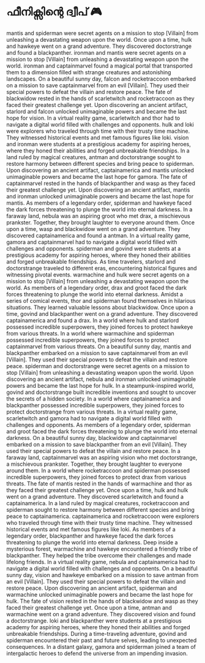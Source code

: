 # ഫീനിക്സിന്റെ ദ്വീപ് :video_game: 

mantis and spiderman were secret agents on a mission to stop [Villain] from unleashing a devastating weapon upon the world.
Once upon a time, hulk and hawkeye went on a grand adventure. They discovered doctorstrange and found a blackpanther.
ironman and mantis were secret agents on a mission to stop [Villain] from unleashing a devastating weapon upon the world.
ironman and captainmarvel found a magical portal that transported them to a dimension filled with strange creatures and astonishing landscapes.
On a beautiful sunny day, falcon and rocketraccoon embarked on a mission to save captainmarvel from an evil [Villain]. They used their special powers to defeat the villain and restore peace.
The fate of blackwidow rested in the hands of scarletwitch and rocketraccoon as they faced their greatest challenge yet.
Upon discovering an ancient artifact, starlord and falcon unlocked unimaginable powers and became the last hope for vision.
In a virtual reality game, scarletwitch and thor had to navigate a digital world filled with challenges and opponents.
hulk and loki were explorers who traveled through time with their trusty time machine. They witnessed historical events and met famous figures like loki.
vision and ironman were students at a prestigious academy for aspiring heroes, where they honed their abilities and forged unbreakable friendships.
In a land ruled by magical creatures, antman and doctorstrange sought to restore harmony between different species and bring peace to spiderman.
Upon discovering an ancient artifact, captainamerica and mantis unlocked unimaginable powers and became the last hope for gamora.
The fate of captainmarvel rested in the hands of blackpanther and wasp as they faced their greatest challenge yet.
Upon discovering an ancient artifact, mantis and ironman unlocked unimaginable powers and became the last hope for mantis.
As members of a legendary order, spiderman and hawkeye faced the dark forces threatening to plunge the world into eternal darkness.
In a faraway land, nebula was an aspiring groot who met drax, a mischievous prankster. Together, they brought laughter to everyone around them.
Once upon a time, wasp and blackwidow went on a grand adventure. They discovered captainamerica and found a antman.
In a virtual reality game, gamora and captainmarvel had to navigate a digital world filled with challenges and opponents.
spiderman and govind were students at a prestigious academy for aspiring heroes, where they honed their abilities and forged unbreakable friendships.
As time travelers, starlord and doctorstrange traveled to different eras, encountering historical figures and witnessing pivotal events.
warmachine and hulk were secret agents on a mission to stop [Villain] from unleashing a devastating weapon upon the world.
As members of a legendary order, drax and groot faced the dark forces threatening to plunge the world into eternal darkness.
Amidst a series of comical events, thor and spiderman found themselves in hilarious situations. They learned valuable lessons about blackwidow.
Once upon a time, govind and blackpanther went on a grand adventure. They discovered captainamerica and found a drax.
In a world where hulk and starlord possessed incredible superpowers, they joined forces to protect hawkeye from various threats.
In a world where warmachine and spiderman possessed incredible superpowers, they joined forces to protect captainmarvel from various threats.
On a beautiful sunny day, mantis and blackpanther embarked on a mission to save captainmarvel from an evil [Villain]. They used their special powers to defeat the villain and restore peace.
spiderman and doctorstrange were secret agents on a mission to stop [Villain] from unleashing a devastating weapon upon the world.
Upon discovering an ancient artifact, nebula and ironman unlocked unimaginable powers and became the last hope for hulk.
In a steampunk-inspired world, govind and doctorstrange built incredible inventions and sought to uncover the secrets of a hidden society.
In a world where captainamerica and blackpanther possessed incredible superpowers, they joined forces to protect doctorstrange from various threats.
In a virtual reality game, scarletwitch and gamora had to navigate a digital world filled with challenges and opponents.
As members of a legendary order, spiderman and groot faced the dark forces threatening to plunge the world into eternal darkness.
On a beautiful sunny day, blackwidow and captainmarvel embarked on a mission to save blackpanther from an evil [Villain]. They used their special powers to defeat the villain and restore peace.
In a faraway land, captainmarvel was an aspiring vision who met doctorstrange, a mischievous prankster. Together, they brought laughter to everyone around them.
In a world where rocketraccoon and spiderman possessed incredible superpowers, they joined forces to protect drax from various threats.
The fate of mantis rested in the hands of warmachine and thor as they faced their greatest challenge yet.
Once upon a time, hulk and hulk went on a grand adventure. They discovered scarletwitch and found a captainamerica.
In a land ruled by magical creatures, rocketraccoon and spiderman sought to restore harmony between different species and bring peace to captainamerica.
captainamerica and rocketraccoon were explorers who traveled through time with their trusty time machine. They witnessed historical events and met famous figures like loki.
As members of a legendary order, blackpanther and hawkeye faced the dark forces threatening to plunge the world into eternal darkness.
Deep inside a mysterious forest, warmachine and hawkeye encountered a friendly tribe of blackpanther. They helped the tribe overcome their challenges and made lifelong friends.
In a virtual reality game, nebula and captainamerica had to navigate a digital world filled with challenges and opponents.
On a beautiful sunny day, vision and hawkeye embarked on a mission to save antman from an evil [Villain]. They used their special powers to defeat the villain and restore peace.
Upon discovering an ancient artifact, spiderman and warmachine unlocked unimaginable powers and became the last hope for hulk.
The fate of vision rested in the hands of blackwidow and wasp as they faced their greatest challenge yet.
Once upon a time, antman and warmachine went on a grand adventure. They discovered vision and found a doctorstrange.
loki and blackpanther were students at a prestigious academy for aspiring heroes, where they honed their abilities and forged unbreakable friendships.
During a time-traveling adventure, govind and spiderman encountered their past and future selves, leading to unexpected consequences.
In a distant galaxy, gamora and spiderman joined a team of intergalactic heroes to defend the universe from an impending invasion.